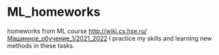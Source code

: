 # ML_homeworks
homeworks from ML course http://wiki.cs.hse.ru/Машинное_обучение_1/2021_2022
I practice my skills and learning new methods in these tasks. 

